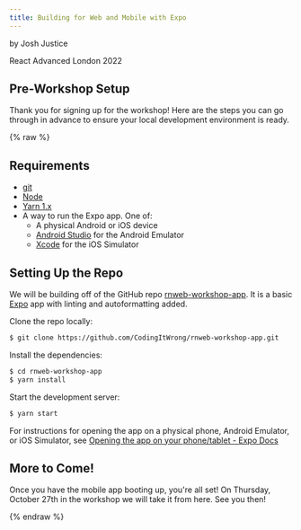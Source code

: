 ```yaml
---
title: Building for Web and Mobile with Expo
---
```


by Josh Justice

React Advanced London 2022

## Pre-Workshop Setup

Thank you for signing up for the workshop! Here are the steps you can go through in advance to ensure your local development environment is ready.

{% raw %}
## Requirements

- [git](https://git-scm.com/)
- [Node](https://nodejs.org/)
- [Yarn 1.x](https://classic.yarnpkg.com/en/docs/install)
- A way to run the Expo app. One of:
  - A physical Android or iOS device
  - [Android Studio](https://developer.android.com/studio/) for the Android Emulator
  - [Xcode](https://developer.apple.com/xcode/) for the iOS Simulator

## Setting Up the Repo

We will be building off of the GitHub repo [rnweb-workshop-app](https://github.com/CodingItWrong/rnweb-workshop-app). It is a basic [Expo](https://expo.dev/) app with linting and autoformatting added.

Clone the repo locally:

```bash
$ git clone https://github.com/CodingItWrong/rnweb-workshop-app.git
```

Install the dependencies:

```bash
$ cd rnweb-workshop-app
$ yarn install
```

Start the development server:

```bash
$ yarn start
```

For instructions for opening the app on a physical phone, Android Emulator, or iOS Simulator, see [Opening the app on your phone/tablet - Expo Docs](https://docs.expo.dev/get-started/create-a-new-app/#opening-the-app-on-your-phonetablet)

## More to Come!

Once you have the mobile app booting up, you're all set! On Thursday, October 27th in the workshop we will take it from here. See you then!

{% endraw %}
